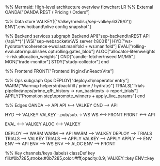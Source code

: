 %% Mermaid: High-level architecture overview
flowchart LR
  %% External
  OANDA["OANDA REST / Pricing / Orders"]

  %% Data store
  VALKEY(("Valkey\nredis://sep-valkey:6379/0"))
  ENV[".env.hotband\nlive config snapshot"]

  %% Backend services
  subgraph Backend
    API["sep-backend\nREST API (/api/**)"]
    WS["sep-websocket\nWS server (:8001)"]
    HYD["ws-hydrator\ncoherence→ws:last:manifold + ws:manifold"]
    EVAL["rolling-evaluator\npublishes opt:rolling:gates_blob"]
    ALOC["allocator-lite\nweights → risk:allocation_weights"]
    CND["candle-fetcher\nseed M1/M5"]
    MON["trade-monitor"]
    STDY["study-collector"]
  end

  %% Frontend
  FRONT["Frontend (Nginx)\nReact/Vite"]

  %% Ops
  subgraph Ops
    DEPLOY["deploy.sh\noperator entry"]
    WARM["Warmup helpers\n(backfill / prime / hydrate)"]
    TRIALS["Trials pipeline\nops/prime_qfh_history → run_backtests → report_trials"]
    APPLY["Promotion step\npromote_winners + apply_live_params"]
  end

  %% Edges
  OANDA --> API
  API <--> VALKEY
  CND --> API

  HYD --> VALKEY
  VALKEY -.pub/sub.-> WS
  WS <--> FRONT
  FRONT <--> API

  EVAL <--> VALKEY
  ALOC <--> VALKEY

  DEPLOY --> WARM
  WARM --> API
  WARM --> VALKEY
  DEPLOY --> TRIALS
  TRIALS --> VALKEY
  TRIALS --> APPLY
  VALKEY --> APPLY
  APPLY --> ENV
  ENV --> API
  ENV --> WS
  ENV --> ALOC
  ENV --> FRONT

  %% Key channels/keys (labels)
  classDef key fill:#0b7285,stroke:#0b7285,color:#fff,opacity:0.9;
  VALKEY:::key
  ENV:::key
